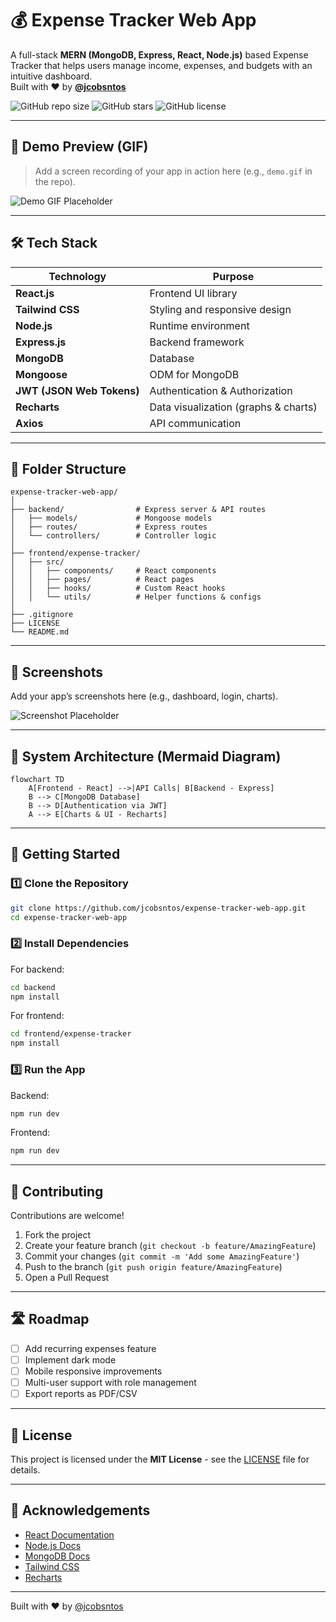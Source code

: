 
# 💰 Expense Tracker Web App

A full-stack **MERN (MongoDB, Express, React, Node.js)** based Expense Tracker that helps users manage income, expenses, and budgets with an intuitive dashboard.  
Built with ❤️ by **[@jcobsntos](https://github.com/jcobsntos)**

![GitHub repo size](https://img.shields.io/github/repo-size/jcobsntos/expense-tracker-web-app)
![GitHub stars](https://img.shields.io/github/stars/jcobsntos/expense-tracker-web-app?style=social)
![GitHub license](https://img.shields.io/github/license/jcobsntos/expense-tracker-web-app)

---

## 🎥 Demo Preview (GIF)
> Add a screen recording of your app in action here (e.g., `demo.gif` in the repo).

![Demo GIF Placeholder](https://via.placeholder.com/800x400?text=Demo+GIF+Preview)

---

## 🛠 Tech Stack

| Technology | Purpose |
|------------|---------|
| **React.js** | Frontend UI library |
| **Tailwind CSS** | Styling and responsive design |
| **Node.js** | Runtime environment |
| **Express.js** | Backend framework |
| **MongoDB** | Database |
| **Mongoose** | ODM for MongoDB |
| **JWT (JSON Web Tokens)** | Authentication & Authorization |
| **Recharts** | Data visualization (graphs & charts) |
| **Axios** | API communication |

---

## 📂 Folder Structure

```
expense-tracker-web-app/
│
├── backend/                # Express server & API routes
│   ├── models/             # Mongoose models
│   ├── routes/             # Express routes
│   └── controllers/        # Controller logic
│
├── frontend/expense-tracker/
│   ├── src/
│   │   ├── components/     # React components
│   │   ├── pages/          # React pages
│   │   ├── hooks/          # Custom React hooks
│   │   └── utils/          # Helper functions & configs
│
├── .gitignore
├── LICENSE
└── README.md
```

---

## 📸 Screenshots

Add your app’s screenshots here (e.g., dashboard, login, charts).

![Screenshot Placeholder](https://via.placeholder.com/800x400?text=App+Screenshot)

---

## 🔄 System Architecture (Mermaid Diagram)

```mermaid
flowchart TD
    A[Frontend - React] -->|API Calls| B[Backend - Express]
    B --> C[MongoDB Database]
    B --> D[Authentication via JWT]
    A --> E[Charts & UI - Recharts]
```

---

## 🚀 Getting Started

### 1️⃣ Clone the Repository
```bash
git clone https://github.com/jcobsntos/expense-tracker-web-app.git
cd expense-tracker-web-app
```

### 2️⃣ Install Dependencies
For backend:
```bash
cd backend
npm install
```

For frontend:
```bash
cd frontend/expense-tracker
npm install
```

### 3️⃣ Run the App
Backend:
```bash
npm run dev
```

Frontend:
```bash
npm run dev
```

---

## 🤝 Contributing

Contributions are welcome!  
1. Fork the project  
2. Create your feature branch (`git checkout -b feature/AmazingFeature`)  
3. Commit your changes (`git commit -m 'Add some AmazingFeature'`)  
4. Push to the branch (`git push origin feature/AmazingFeature`)  
5. Open a Pull Request  

---

## 🛣 Roadmap

- [ ] Add recurring expenses feature  
- [ ] Implement dark mode  
- [ ] Mobile responsive improvements  
- [ ] Multi-user support with role management  
- [ ] Export reports as PDF/CSV  

---

## 📜 License

This project is licensed under the **MIT License** - see the [LICENSE](LICENSE) file for details.

---

## 🙏 Acknowledgements

- [React Documentation](https://react.dev/)  
- [Node.js Docs](https://nodejs.org/en/docs/)  
- [MongoDB Docs](https://www.mongodb.com/docs/)  
- [Tailwind CSS](https://tailwindcss.com/)  
- [Recharts](https://recharts.org/en-US/)  

---

Built with ❤️ by [@jcobsntos](https://github.com/jcobsntos)

